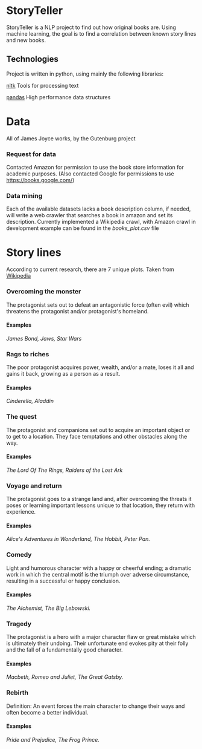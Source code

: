 # StoryTeller
StoryTeller is a NLP project to find out how original books are.
Using machine learning, the goal is to find a correlation between known story lines and new books.

## Technologies
Project is written in python, using mainly the following libraries:

[nltk](https://www.nltk.org/#) Tools for processing text

[pandas](https://pandas.pydata.org/) High performance data structures 


# Data
All of James Joyce works, by the Gutenburg project


### Request for data
Contacted Amazon for permission to use the book store information for academic purposes. (Also contacted Google for permissions to use https://books.google.com/)


### Data mining

Each of the available datasets lacks a book description column, if needed, will write a web crawler that searches a book in amazon and set its description.
Currently implemented a Wikipedia crawl, with Amazon crawl in development
example can be found in the *books_plot.csv* file

# Story lines
According to current research, there are 7 unique plots.
Taken from [Wikipedia](https://en.wikipedia.org/wiki/The_Seven_Basic_Plots)

### Overcoming the monster
The protagonist sets out to defeat an antagonistic force (often evil) which threatens the protagonist and/or protagonist's homeland.

#### Examples
*James Bond, Jaws, Star Wars*

### Rags to riches 
The poor protagonist acquires power, wealth, and/or a mate, loses it all and gains it back, growing as a person as a result.

#### Examples
*Cinderella, Aladdin*

### The quest
The protagonist and companions set out to acquire an important object or to get to a location. They face temptations and other obstacles along the way.

#### Examples
*The Lord Of The Rings, Raiders of the Lost Ark*

### Voyage and return
The protagonist goes to a strange land and, after overcoming the threats it poses or learning important lessons unique to that location, they return with experience.

#### Examples
*Alice's Adventures in Wonderland, The Hobbit, Peter Pan.*

### Comedy
Light and humorous character with a happy or cheerful ending; a dramatic work in which the central motif is the triumph over adverse circumstance, resulting in a successful or happy conclusion.

#### Examples
*The Alchemist, The Big Lebowski.*

### Tragedy
The protagonist is a hero with a major character flaw or great mistake which is ultimately their undoing. Their unfortunate end evokes pity at their folly and the fall of a fundamentally good character.

#### Examples
*Macbeth, Romeo and Juliet, The Great Gatsby.*

### Rebirth
Definition: An event forces the main character to change their ways and often become a better individual.

#### Examples
*Pride and Prejudice, The Frog Prince.*
